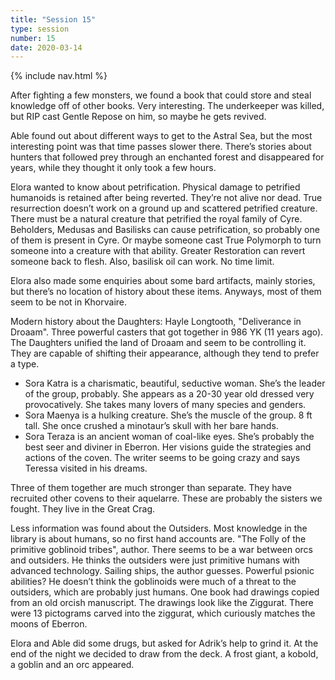 ```yaml
---
title: "Session 15"
type: session
number: 15
date: 2020-03-14
---
```


{% include nav.html %}

After fighting a few monsters, we found a book that could store and steal knowledge off of other books. Very interesting. The underkeeper was killed, but RIP cast Gentle Repose on him, so maybe he gets revived.

Able found out about different ways to get to the Astral Sea, but the most interesting point was that time passes slower there. There’s stories about hunters that followed prey through an enchanted forest and disappeared for years, while they thought it only took a few hours.

Elora wanted to know about petrification. Physical damage to petrified humanoids is retained after being reverted. They’re not alive nor dead. True resurrection doesn’t work on a ground up and scattered petrified creature. There must be a natural creature that petrified the royal family of Cyre. Beholders, Medusas and Basilisks can cause petrification, so probably one of them is present in Cyre. Or maybe someone cast True Polymorph to turn someone into a creature with that ability.
Greater Restoration can revert someone back to flesh. Also, basilisk oil can work. No time limit.

Elora also made some enquiries about some bard artifacts, mainly stories, but there’s no location of history about these items. Anyways, most of them seem to be not in Khorvaire.

Modern history about the Daughters: Hayle Longtooth, "Deliverance in Droaam". Three powerful casters that got together in 986 YK (11 years ago). The Daughters unified the land of Droaam and seem to be controlling it. They are capable of shifting their appearance, although they tend to prefer a type.

- Sora Katra is a charismatic, beautiful, seductive woman. She’s the leader of the group, probably. She appears as a 20-30 year old dressed very provocatively. She takes many lovers of many species and genders.
- Sora Maenya is a hulking creature. She’s the muscle of the group. 8 ft tall. She once crushed a minotaur’s skull with her bare hands.
- Sora Teraza is an ancient woman of coal-like eyes. She’s probably the best seer and diviner in Eberron. Her visions guide the strategies and actions of the coven. The writer seems to be going crazy and says Teressa visited in his dreams.

Three of them together are much stronger than separate. They have recruited other covens to their aquelarre. These are probably the sisters we fought. They live in the Great Crag.

Less information was found about the Outsiders. Most knowledge in the library is about humans, so no first hand accounts are. "The Folly of the primitive goblinoid tribes", author. There seems to be a war between orcs and outsiders. He thinks the outsiders were just primitive humans with advanced technology. Sailing ships, the author guesses. Powerful psionic abilities? He doesn’t think the goblinoids were much of a threat to the outsiders, which are probably just humans. One book had drawings copied from an old orcish manuscript. The drawings look like the Ziggurat. There were 13 pictograms carved into the ziggurat, which curiously matches the moons of Eberron.

Elora and Able did some drugs, but asked for Adrik’s help to grind it. At the end of the night we decided to draw from the deck. A frost giant, a kobold, a goblin and an orc appeared. 
